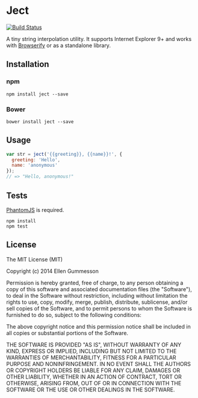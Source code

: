 # Ject

[![Build Status](https://travis-ci.org/gummesson/ject.png?branch=master)](https://travis-ci.org/gummesson/ject)

A tiny string interpolation utility. It supports Internet Explorer 9+ and works with [Browserify](http://browserify.org/) or as a standalone library.

## Installation

### npm

~~~ text
npm install ject --save
~~~

### Bower

~~~ text
bower install ject --save
~~~

## Usage

~~~ javascript
var str = ject('{{greeting}}, {{name}}!', {
  greeting: 'Hello',
  name: 'anonymous'
});
// => "Hello, anonymous!"
~~~

## Tests

[PhantomJS](http://phantomjs.org/) is required.

~~~ text
npm install
npm test
~~~

## License

The MIT License (MIT)

Copyright (c) 2014 Ellen Gummesson

Permission is hereby granted, free of charge, to any person obtaining a copy
of this software and associated documentation files (the "Software"), to deal
in the Software without restriction, including without limitation the rights
to use, copy, modify, merge, publish, distribute, sublicense, and/or sell
copies of the Software, and to permit persons to whom the Software is
furnished to do so, subject to the following conditions:

The above copyright notice and this permission notice shall be included in
all copies or substantial portions of the Software.

THE SOFTWARE IS PROVIDED "AS IS", WITHOUT WARRANTY OF ANY KIND, EXPRESS OR
IMPLIED, INCLUDING BUT NOT LIMITED TO THE WARRANTIES OF MERCHANTABILITY,
FITNESS FOR A PARTICULAR PURPOSE AND NONINFRINGEMENT. IN NO EVENT SHALL THE
AUTHORS OR COPYRIGHT HOLDERS BE LIABLE FOR ANY CLAIM, DAMAGES OR OTHER
LIABILITY, WHETHER IN AN ACTION OF CONTRACT, TORT OR OTHERWISE, ARISING FROM,
OUT OF OR IN CONNECTION WITH THE SOFTWARE OR THE USE OR OTHER DEALINGS IN
THE SOFTWARE.
